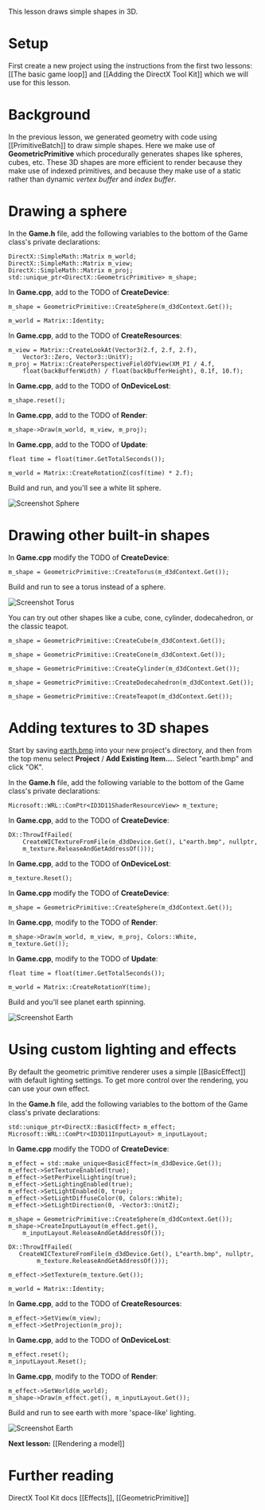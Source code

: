 This lesson draws simple shapes in 3D.

# Setup
First create a new project using the instructions from the first two lessons: [[The basic game loop]] and
[[Adding the DirectX Tool Kit]] which we will use for this lesson.

# Background

In the previous lesson, we generated geometry with code using [[PrimitiveBatch]] to draw simple shapes. Here we make use of **GeometricPrimitive** which procedurally generates shapes like spheres, cubes, etc. These 3D shapes are more efficient to render because they make use of indexed primitives, and because they make use of a static rather than dynamic *vertex buffer* and *index buffer*. 

# Drawing a sphere

In the **Game.h** file, add the following variables to the bottom of the Game class's private declarations:

    DirectX::SimpleMath::Matrix m_world;
    DirectX::SimpleMath::Matrix m_view;
    DirectX::SimpleMath::Matrix m_proj;
    std::unique_ptr<DirectX::GeometricPrimitive> m_shape;

In **Game.cpp**, add to the TODO of **CreateDevice**:

    m_shape = GeometricPrimitive::CreateSphere(m_d3dContext.Get());
    
    m_world = Matrix::Identity;

In **Game.cpp**, add to the TODO of **CreateResources**:

    m_view = Matrix::CreateLookAt(Vector3(2.f, 2.f, 2.f),
        Vector3::Zero, Vector3::UnitY);
    m_proj = Matrix::CreatePerspectiveFieldOfView(XM_PI / 4.f,
        float(backBufferWidth) / float(backBufferHeight), 0.1f, 10.f);

In **Game.cpp**, add to the TODO of **OnDeviceLost**:

    m_shape.reset();

In **Game.cpp**, add to the TODO of **Render**:

    m_shape->Draw(m_world, m_view, m_proj);

In **Game.cpp**, add to the TODO of **Update**:

    float time = float(timer.GetTotalSeconds());
    
    m_world = Matrix::CreateRotationZ(cosf(time) * 2.f);

Build and run, and you'll see a white lit sphere.

![Screenshot Sphere](https://github.com/Microsoft/DirectXTK/wiki/images/screenshotSphere.PNG)

# Drawing other built-in shapes

In **Game.cpp** modify the TODO of **CreateDevice**:

    m_shape = GeometricPrimitive::CreateTorus(m_d3dContext.Get());

Build and run to see a torus instead of a sphere.

![Screenshot Torus](https://github.com/Microsoft/DirectXTK/wiki/images/screenshotTorus.PNG)

You can try out other shapes like a cube, cone, cylinder, dodecahedron, or the classic teapot.

    m_shape = GeometricPrimitive::CreateCube(m_d3dContext.Get());

    m_shape = GeometricPrimitive::CreateCone(m_d3dContext.Get());

    m_shape = GeometricPrimitive::CreateCylinder(m_d3dContext.Get());

    m_shape = GeometricPrimitive::CreateDodecahedron(m_d3dContext.Get());

    m_shape = GeometricPrimitive::CreateTeapot(m_d3dContext.Get());

# Adding textures to 3D shapes

Start by saving [earth.bmp](https://github.com/Microsoft/DirectXTK/wiki/images/earth.bmp) into your new project's directory, and then from the top menu select **Project** / **Add Existing Item...**. Select "earth.bmp" and click "OK".

In the **Game.h** file, add the following variable to the bottom of the Game class's private declarations:

    Microsoft::WRL::ComPtr<ID3D11ShaderResourceView> m_texture;

In **Game.cpp**, add to the TODO of **CreateDevice**:

    DX::ThrowIfFailed(
        CreateWICTextureFromFile(m_d3dDevice.Get(), L"earth.bmp", nullptr,
        m_texture.ReleaseAndGetAddressOf()));

In **Game.cpp**, add to the TODO of **OnDeviceLost**:

    m_texture.Reset();

In **Game.cpp** modify the TODO of **CreateDevice**:

    m_shape = GeometricPrimitive::CreateSphere(m_d3dContext.Get());

In **Game.cpp**, modify to the TODO of **Render**:

    m_shape->Draw(m_world, m_view, m_proj, Colors::White, m_texture.Get());

In **Game.cpp**, modify to the TODO of **Update**:

    float time = float(timer.GetTotalSeconds());
   
    m_world = Matrix::CreateRotationY(time);

Build and you'll see planet earth spinning.

![Screenshot Earth](https://github.com/Microsoft/DirectXTK/wiki/images/screenshotEarth1.PNG)

# Using custom lighting and effects

By default the geometric primitive renderer uses a simple [[BasicEffect]] with default lighting settings. To get more control over the rendering, you can use your own effect.

In the **Game.h** file, add the following variables to the bottom of the Game class's private declarations:

    std::unique_ptr<DirectX::BasicEffect> m_effect;
    Microsoft::WRL::ComPtr<ID3D11InputLayout> m_inputLayout;

In **Game.cpp** modify the TODO of **CreateDevice**:

    m_effect = std::make_unique<BasicEffect>(m_d3dDevice.Get());
    m_effect->SetTextureEnabled(true);
    m_effect->SetPerPixelLighting(true);
    m_effect->SetLightingEnabled(true);
    m_effect->SetLightEnabled(0, true);
    m_effect->SetLightDiffuseColor(0, Colors::White);
    m_effect->SetLightDirection(0, -Vector3::UnitZ);

    m_shape = GeometricPrimitive::CreateSphere(m_d3dContext.Get());
    m_shape->CreateInputLayout(m_effect.get(),
        m_inputLayout.ReleaseAndGetAddressOf());

    DX::ThrowIfFailed(
       CreateWICTextureFromFile(m_d3dDevice.Get(), L"earth.bmp", nullptr,
            m_texture.ReleaseAndGetAddressOf()));

    m_effect->SetTexture(m_texture.Get());

    m_world = Matrix::Identity;

In **Game.cpp**, add to the TODO of **CreateResources**:

    m_effect->SetView(m_view);
    m_effect->SetProjection(m_proj);

In **Game.cpp**, add to the TODO of **OnDeviceLost**:

    m_effect.reset();
    m_inputLayout.Reset();

In **Game.cpp**, modify to the TODO of **Render**:

    m_effect->SetWorld(m_world);
    m_shape->Draw(m_effect.get(), m_inputLayout.Get());

Build and run to see earth with more 'space-like' lighting.

![Screenshot Earth](https://github.com/Microsoft/DirectXTK/wiki/images/screenshotEarth2.PNG)

**Next lesson:** [[Rendering a model]]

# Further reading

DirectX Tool Kit docs [[Effects]], [[GeometricPrimitive]]